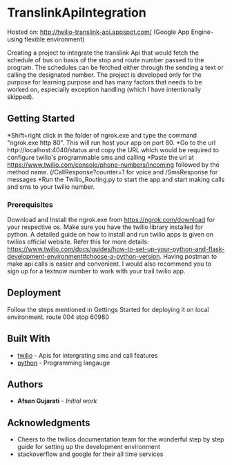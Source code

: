 # TranslinkApiIntegration

Hosted on: http://twilio-translink-api.appspot.com/ (Google App Engine- using flexible environment)

Creating a project to integrate the translink Api that would fetch the schedule of bus on basis of the stop and route number passed to the program. The schedules can be fetched either through the sending a text or calling the designated number. The project is developed only for the purpose for learning purpose and has many factors that needs to be worked on, especially exception handling (which I have intentionally skipped). 

## Getting Started

*Shift+right click in the folder of ngrok.exe and type the command "ngrok.exe http 80". This will run host your app on port 80.
*Go to the url http://localhost:4040/status and copy the URL which would be required to configure twilio's programmable sms and calling
*Paste the url at https://www.twilio.com/console/phone-numbers/incoming followed by the method name. (/CallResponse?counter=1 for voice and /SmsResponse for messages
*Run the Twilio_Routing.py to start the app and start making calls and sms to your twilio number. 


### Prerequisites

Download and Install the ngrok.exe from https://ngrok.com/download for your respective os. Make sure you have the twilio library installed for python. A detailed guide on how to install and run twilio apps is given on twilios official website.
Refer this for more details: https://www.twilio.com/docs/guides/how-to-set-up-your-python-and-flask-development-environment#choose-a-python-version.
Having postman to make api calls is easier and convenient. 
I would also recommend you to sign up for a textnow number to work with your trail twilio app. 


## Deployment

Follow the steps mentioned in Gettings Started for deploying it on local environment.
route 004 stop 60980

## Built With

* [twilio](https://www.twilio.com/docs/) - Apis for intergrating sms and call features
* [python](https://www.python.org/downloads/) - Programming langauge


## Authors

* **Afsan Gujarati** - *Initial work*

## Acknowledgments

* Cheers to the twilios documentation team for the wonderful step by step guide for setting up the development environment
* stackoverflow and google for their all time services

